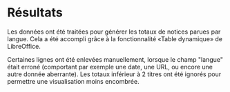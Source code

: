 # Résultats

Les données ont été traitées pour générer les totaux de notices parues par langue.
Cela a été accompli grâce à la fonctionnalité «Table dynamique» de LibreOffice.

Certaines lignes ont été enlevées manuellement, lorsque le champ "langue" était erroné (comportant par exemple une date, une URL, ou encore une autre donnée aberrante).
Les totaux inférieur à 2 titres ont été ignorés pour permettre une visualisation moins encombrée.

